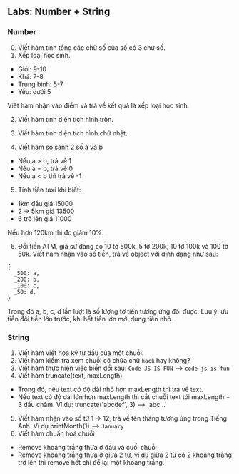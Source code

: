 ## Labs: Number + String

### Number 

0. Viết hàm tính tổng các chữ số của số có 3 chứ số.
1. Xếp loại học sinh.
- Giỏi: 9-10
- Khá: 7-8
- Trung bình: 5-7 
- Yếu: dưới 5

Viết hàm nhận vào điểm và trả về kết quả là xếp loại học sinh.


2. Viết hàm tính diện tích hình tròn.
3. Viết hàm tính diện tích hình chữ nhật.


4. Viết hàm so sánh 2 số a và b 
- Nếu a > b, trả về 1
- Nếu a = b, trả về 0
- Nếu a < b thì trả về -1

5. Tính tiền taxi khi biết:

- 1km đầu giá 15000
- 2 -> 5km giá 13500
- 6 trở lên giá 11000

Nếu hơn 120km thì đc giảm 10%.

6. Đổi tiền ATM, giả sử đang có 10 tờ 500k, 5 tờ 200k, 10 tờ 100k và 100 tờ 50k.
Viết hàm nhận vào số tiền, trả về object với định dạng như sau: 

```
{
  _500: a,
  _200: b,
  _100: c,
  _50: d,
}
```

Trong đó a, b, c, d lần lượt là số lượng tờ tiền tương ứng đổi được. 
Lưu ý: ưu tiền đổi tiền lớn trước, khi hết tiền lớn mới dùng tiền nhỏ.


### String

1. Viết hàm viết hoa ký tự đầu của một chuỗi.
2. Viết hàm kiểm tra xem chuỗi có chứa chữ `hack` hay không?
3. Viết hàm thực hiện việc biến đổi sau: `Code JS IS FUN` --> `code-js-is-fun`
4. Viết hàm truncate(text, maxLength)
- Trong đó, nếu text có độ dài nhỏ hơn maxLength thì trả về text.
- Nếu text có độ dài lớn hơn maxLength thì cắt chuỗi text tới maxLength + 3 dấu chấm.
Ví dụ: truncate('abcdef', 3) --> 'abc...'
5. Viết hàm nhận vào số từ 1 -> 12, trả về tên tháng tương ứng trong Tiếng Anh. Ví dụ printMonth(1) --> `January`
6. Viết hàm chuẩn hoá chuỗi 
  - Remove khoảng trắng thừa ở đầu và cuối chuỗi 
  - Remove khoảng trắng thừa ở giữa 2 từ, ví dụ giữa 2 từ có 2 khoảng trắng trở lên thì remove hết chỉ để lại một khoảng trắng.

